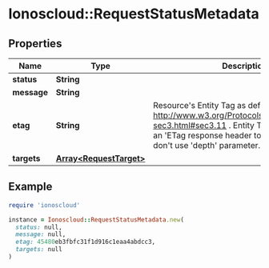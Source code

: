 # Ionoscloud::RequestStatusMetadata

## Properties

| Name | Type | Description | Notes |
| ---- | ---- | ----------- | ----- |
| **status** | **String** |  | [optional] |
| **message** | **String** |  | [optional] |
| **etag** | **String** | Resource&#39;s Entity Tag as defined in http://www.w3.org/Protocols/rfc2616/rfc2616-sec3.html#sec3.11 . Entity Tag is also added as an &#39;ETag response header to requests which don&#39;t use &#39;depth&#39; parameter.  | [optional][readonly] |
| **targets** | [**Array&lt;RequestTarget&gt;**](RequestTarget.md) |  | [optional] |

## Example

```ruby
require 'ionoscloud'

instance = Ionoscloud::RequestStatusMetadata.new(
  status: null,
  message: null,
  etag: 45480eb3fbfc31f1d916c1eaa4abdcc3,
  targets: null
)
```

